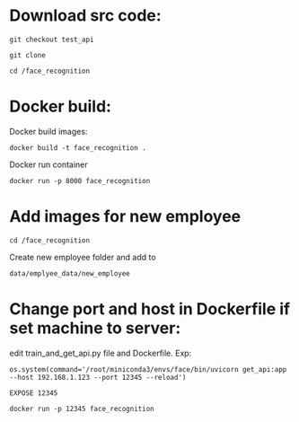 # Download src code:

```git checkout test_api```

```git clone```

```cd /face_recognition```

# Docker build:

Docker build images:

```docker build -t face_recognition .```
  
Docker run container

```docker run -p 8000 face_recognition```

# Add images for new employee

```cd /face_recognition```

Create new employee folder and add to

```data/emplyee_data/new_employee```

# Change port and host in Dockerfile if set machine to server:
edit train_and_get_api.py file and Dockerfile. Exp:

```os.system(command='/root/miniconda3/envs/face/bin/uvicorn get_api:app --host 192.168.1.123 --port 12345 --reload')```

```EXPOSE 12345```

```docker run -p 12345 face_recognition ```


